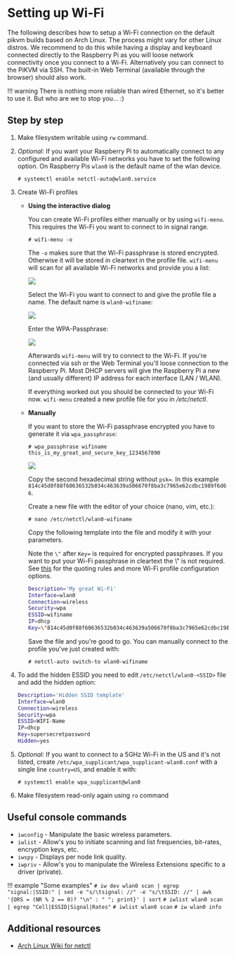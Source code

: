 # Setting up Wi-Fi

The following describes how to setup a Wi-Fi connection on the default pikvm builds based on Arch Linux. The process might vary for other Linux distros. We recommend to do this while having a display and keyboard connected directly to the Raspberry Pi as you will loose network connectivity once you connect to a Wi-Fi. Alternatively you can connect to the PiKVM via SSH. The built-in Web Terminal (available through the browser) should also work.

!!! warning
    There is nothing more reliable than wired Ethernet, so it's better to use it. But who are we to stop you... :)


## Step by step

1. Make filesystem writable using `rw` command.

2. *Optional:* If you want your Raspberry Pi to automatically connect to any configured and available Wi-Fi networks you have to set the following option. On Raspberry Pis `wlan0` is the default name of the wlan device.

    ```
    # systemctl enable netctl-auto@wlan0.service
    ```

3. Create Wi-Fi profiles

    * **Using the interactive dialog**

        You can create Wi-Fi profiles either manually or by using `wifi-menu`. This requires the Wi-Fi you want to connect to in signal range.

        ```
        # wifi-menu -o
        ```

        The `-o` makes sure that the Wi-Fi passphrase is stored encrypted. Otherwise it will be stored in cleartext in the profile file. `wifi-menu` will scan for all available Wi-Fi networks and provide you a list:

        <img src="wifi-1.png" />

        Select the Wi-Fi you want to connect to and give the profile file a name. The default name is `wlan0-wifiname`:

        <img src="wifi-2.png" />

        Enter the WPA-Passphrase:

        <img src="wifi-3.png" />

        Afterwards `wifi-menu` will try to connect to the Wi-Fi. If you're connected via ssh or the Web Terminal you'll loose connection to the Raspberry Pi. Most DHCP servers will give the Raspberry Pi a new (and usually different) IP address for each interface (LAN / WLAN).

        If everything worked out you should be connected to your Wi-Fi now. `wifi-menu` created a new profile file for you in */etc/netctl*. 

    * **Manually**

        If you want to store the Wi-Fi passphrase encrypted you have to generate it via `wpa_passphrase`:

        ```
        # wpa_passphrase wifiname this_is_my_great_and_secure_key_1234567890
        ```

        <img src="wifi-4.png" />

        Copy the second hexadecimal string without `psk=`. In this example `814c45d0f88f60636532b034c463639a506670f8ba3c7965e62cdbc1989f6d66`.

        Create a new file with the editor of your choice (nano, vim, etc.):

        ```
        # nano /etc/netctl/wlan0-wifiname
        ```

        Copy the following template into the file and modify it with your parameters. 

        Note the `\"` after `Key=` is required for encrypted passphrases. If you want to put your Wi-Fi passphrase in cleartext the \\" is not required. See [this](https://github.com/joukewitteveen/netctl/blob/master/docs/netctl.profile.5.txt) for the quoting rules and more Wi-Fi profile configuration options.

        ```bash
        Description='My great Wi-Fi'
        Interface=wlan0
        Connection=wireless
        Security=wpa
        ESSID=wifiname
        IP=dhcp
        Key=\"814c45d0f88f60636532b034c463639a506670f8ba3c7965e62cdbc1989f6d66
        ```

        Save the file and you're good to go. You can manually connect to the profile you've just created with:

        ```
        # netctl-auto switch-to wlan0-wifiname
        ```

4. To add the hidden ESSID you need to edit `/etc/netctl/wlan0-<SSID>` file and add the hidden option:

    ```bash
    Description='Hidden SSID template'
    Interface=wlan0
    Connection=wireless
    Security=wpa
    ESSID=WIFI-Name
    IP=dhcp
    Key=supersecretpassword
    Hidden=yes
    ```

5. *Optional:* If you want to connect to a 5GHz Wi-Fi in the US and it's not listed, create `/etc/wpa_supplicant/wpa_supplicant-wlan0.conf` with a single line `country=US`, and enable it with:

    ```
    # systemctl enable wpa_supplicant@wlan0
    ```

6. Make filesystem read-only again using `ro` command


## Useful console commands

* `iwconfig` - Manipulate the basic wireless parameters.
* `iwlist` - Allow's you to initiate scanning and list frequencies, bit-rates, encryption keys, etc.
* `iwspy` - Displays per node link quality.
* `iwpriv` - Allow's you to manipulate the Wireless Extensions specific to a driver (private).

!!! example "Some examples"
    ```
    # iw dev wlan0 scan | egrep "signal:|SSID:" | sed -e "s/\tsignal: //" -e "s/\tSSID: //" | awk '{ORS = (NR % 2 == 0)? "\n" : " "; print}' | sort
    ```
    ```
    # iwlist wlan0 scan | egrep "Cell|ESSID|Signal|Rates"
    ```
    ```
    # iwlist wlan0 scan
    ```
    ```
    # iw wlan0 info
    ```


## Additional resources

* [Arch Linux Wiki for netctl](https://wiki.archlinux.org/index.php/Netctl)
